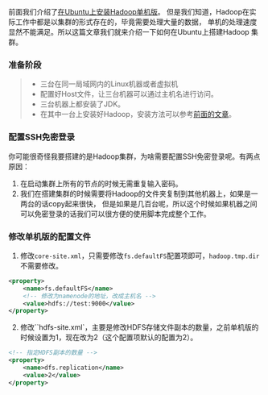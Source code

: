   前面我们介绍了[在Ubuntu上安装Hadoop单机版](https://itweknow.cn/detail?id=52)。
但是我们知道，Hadoop在实际工作中都是以集群的形式存在的，毕竟需要处理大量的数据，
单机的处理速度显然不能满足。所以这篇文章我们就来介绍一下如何在Ubuntu上搭建Hadoop
集群。
### 准备阶段

> * 三台在同一局域网内的Linux机器或者虚拟机
> * 配置好Host文件，让三台机器可以通过主机名进行访问。
> * 三台机器上都安装了JDK。
> * 在其中一台上安装好Hadoop，安装方法可以参考[前面的文章](https://itweknow.cn/detail?id=52)。

### 配置SSH免密登录
你可能很奇怪我要搭建的是Hadoop集群，为啥需要配置SSH免密登录呢。有两点原因：
1. 在启动集群上所有的节点的时候无需重复输入密码。
2. 我们在搭建集群的时候需要将Hadoop的文件夹复制到其他机器上，如果是一两台的话copy起来很快，
   但是如果是几百台呢，所以这个时候如果机器之间可以免密登录的话我们可以很方便的使用脚本完成整个工作。

### 修改单机版的配置文件

1. 修改`core-site.xml`，只需要修改`fs.defaultFS`配置项即可，`hadoop.tmp.dir`不需要修改。

```xml
<property>
    <name>fs.defaultFS</name>
    <!-- 修改为namenode的地址，改成主机名 -->
    <value>hdfs://test:9000</value>
</property>
```

2. 修改``hdfs-site.xml`，主要是修改HDFS存储文件副本的数量，之前单机版的时候设置为1，现在改为2（这个配置项默认的配置为2）。

```xml
<!-- 指定HDFS副本的数量 -->
<property>
    <name>dfs.replication</name>
    <value>2</value>
</property>

```


